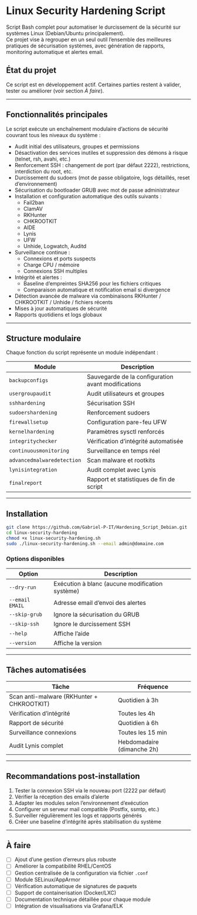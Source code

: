 # Linux Security Hardening Script

Script Bash complet pour automatiser le durcissement de la sécurité sur systèmes Linux (Debian/Ubuntu principalement).  
Ce projet vise à regrouper en un seul outil l’ensemble des meilleures pratiques de sécurisation systèmes, avec génération de rapports, monitoring automatique et alertes email.

## État du projet

Ce script est en développement actif. Certaines parties restent à valider, tester ou améliorer (voir section *À faire*).

***

## Fonctionnalités principales

Le script exécute un enchaînement modulaire d’actions de sécurité couvrant tous les niveaux du système :

- Audit initial des utilisateurs, groupes et permissions  
- Désactivation des services inutiles et suppression des démons à risque (telnet, rsh, avahi, etc.)  
- Renforcement SSH : changement de port (par défaut 2222), restrictions, interdiction du root, etc.  
- Durcissement du sudoers (mot de passe obligatoire, logs détaillés, reset d’environnement)  
- Sécurisation du bootloader GRUB avec mot de passe administrateur  
- Installation et configuration automatique des outils suivants :  
  - Fail2ban  
  - ClamAV  
  - RKHunter  
  - CHKROOTKIT  
  - AIDE  
  - Lynis  
  - UFW  
  - Unhide, Logwatch, Auditd  
- Surveillance continue :  
  - Connexions et ports suspects  
  - Charge CPU / mémoire  
  - Connexions SSH multiples  
- Intégrité et alertes :  
  - Baseline d’empreintes SHA256 pour les fichiers critiques  
  - Comparaison automatique et notification email si divergence  
- Détection avancée de malware via combinaisons RKHunter / CHKROOTKIT / Unhide / fichiers récents  
- Mises à jour automatiques de sécurité  
- Rapports quotidiens et logs globaux  

***

## Structure modulaire

Chaque fonction du script représente un module indépendant :

| Module | Description |
|--------|--------------|
| `backupconfigs` | Sauvegarde de la configuration avant modifications |
| `usergroupaudit` | Audit utilisateurs et groupes |
| `sshhardening` | Sécurisation SSH |
| `sudoershardening` | Renforcement sudoers |
| `firewallsetup` | Configuration pare-feu UFW |
| `kernelhardening` | Paramètres sysctl renforcés |
| `integritychecker` | Vérification d’intégrité automatisée |
| `continuousmonitoring` | Surveillance en temps réel |
| `advancedmalwaredetection` | Scan malware et rootkits |
| `lynisintegration` | Audit complet avec Lynis |
| `finalreport` | Rapport et statistiques de fin de script |

***

## Installation

```bash
git clone https://github.com/Gabriel-P-IT/Hardening_Script_Debian.git
cd linux-security-hardening
chmod +x linux-security-hardening.sh
sudo ./linux-security-hardening.sh --email admin@domaine.com
```

### Options disponibles

| Option | Description |
|--------|--------------|
| `--dry-run` | Exécution à blanc (aucune modification système) |
| `--email EMAIL` | Adresse email d’envoi des alertes |
| `--skip-grub` | Ignore la sécurisation du GRUB |
| `--skip-ssh` | Ignore le durcissement SSH |
| `--help` | Affiche l’aide |
| `--version` | Affiche la version |

***

## Tâches automatisées

| Tâche | Fréquence |
|-------|------------|
| Scan anti-malware (RKHunter + CHKROOTKIT) | Quotidien à 3h |
| Vérification d’intégrité | Toutes les 4h |
| Rapport de sécurité | Quotidien à 6h |
| Surveillance connexions | Toutes les 15 min |
| Audit Lynis complet | Hebdomadaire (dimanche 2h) |

***

## Recommandations post-installation

1. Tester la connexion SSH via le nouveau port (2222 par défaut)  
2. Vérifier la réception des emails d’alerte  
3. Adapter les modules selon l’environnement d’exécution  
4. Configurer un serveur mail compatible (Postfix, ssmtp, etc.)  
5. Surveiller régulièrement les logs et rapports générés  
6. Créer une baseline d’intégrité après stabilisation du système  

***

## À faire

- [ ] Ajout d’une gestion d’erreurs plus robuste  
- [ ] Améliorer la compatibilité RHEL/CentOS  
- [ ] Gestion centralisée de la configuration via fichier `.conf`  
- [ ] Module SELinux/AppArmor  
- [ ] Vérification automatique de signatures de paquets  
- [ ] Support de containerisation (Docker/LXC)  
- [ ] Documentation technique détaillée pour chaque module  
- [ ] Intégration de visualisations via Grafana/ELK  

